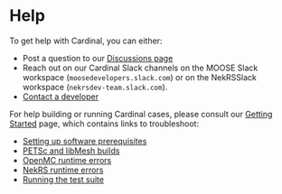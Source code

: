 # Help

To get help with Cardinal, you can either:

- Post a question to our [Discussions page](https://github.com/neams-th-coe/cardinal/discussions)
- Reach out on our Cardinal Slack channels on the MOOSE Slack workspace
  (`moosedevelopers.slack.com`) or on the NekRSSlack workspace
  (`nekrsdev-team.slack.com`).
- [Contact a developer](contact.md)

For help building or running Cardinal cases, please consult our [Getting Started](start.md)
page, which contains links to troubleshoot:

- [Setting up software prerequisites](prereqs.md)
- [PETSc and libMesh builds](petsc_libmesh.md)
- [OpenMC runtime errors](openmc_runtime.md)
- [NekRS runtime errors](nekrs_runtime.md)
- [Running the test suite](run_tests_troubleshoot.md)
